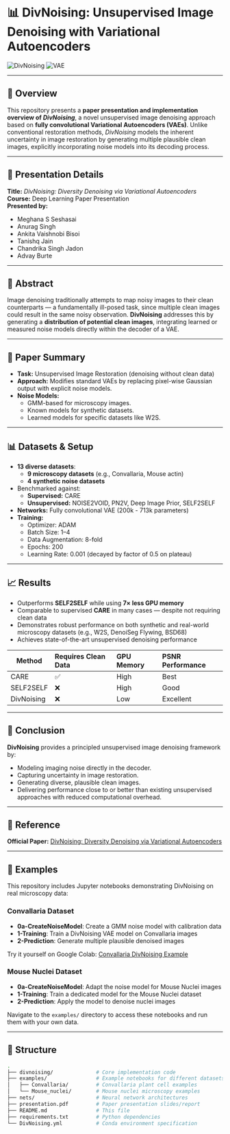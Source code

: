 # 📊 DivNoising: Unsupervised Image Denoising with Variational Autoencoders

![DivNoising](https://img.shields.io/badge/Method-Unsupervised-blue) ![VAE](https://img.shields.io/badge/Model-Variational%20Autoencoder-important)

---

## 📌 Overview

This repository presents a **paper presentation and implementation overview of _DivNoising_**, a novel unsupervised image denoising approach based on **fully convolutional Variational Autoencoders (VAEs)**. Unlike conventional restoration methods, _DivNoising_ models the inherent uncertainty in image restoration by generating multiple plausible clean images, explicitly incorporating noise models into its decoding process.

---

## 🎥 Presentation Details

**Title:** _DivNoising: Diversity Denoising via Variational Autoencoders_  
**Course:** Deep Learning Paper Presentation  
**Presented by:**

- Meghana S Seshasai  
- Anurag Singh  
- Ankita Vaishnobi Bisoi  
- Tanishq Jain  
- Chandrika Singh Jadon  
- Advay Burte  

---

## 📖 Abstract

Image denoising traditionally attempts to map noisy images to their clean counterparts — a fundamentally ill-posed task, since multiple clean images could result in the same noisy observation. **DivNoising** addresses this by generating a **distribution of potential clean images**, integrating learned or measured noise models directly within the decoder of a VAE.

---

## 📝 Paper Summary

- **Task:** Unsupervised Image Restoration (denoising without clean data)
- **Approach:** Modifies standard VAEs by replacing pixel-wise Gaussian output with explicit noise models.
- **Noise Models:** 
  - GMM-based for microscopy images.
  - Known models for synthetic datasets.
  - Learned models for specific datasets like W2S.

---

## 📊 Datasets & Setup

- **13 diverse datasets**:
  - **9 microscopy datasets** (e.g., Convallaria, Mouse actin)
  - **4 synthetic noise datasets**
- Benchmarked against:
  - **Supervised:** CARE
  - **Unsupervised:** NOISE2VOID, PN2V, Deep Image Prior, SELF2SELF
- **Networks:** Fully convolutional VAE (200k - 713k parameters)
- **Training:**
  - Optimizer: ADAM
  - Batch Size: 1–4
  - Data Augmentation: 8-fold
  - Epochs: 200
  - Learning Rate: 0.001 (decayed by factor of 0.5 on plateau)

---

## 📈 Results

- Outperforms **SELF2SELF** while using **7× less GPU memory**
- Comparable to supervised **CARE** in many cases — despite not requiring clean data
- Demonstrates robust performance on both synthetic and real-world microscopy datasets (e.g., W2S, DenoiSeg Flywing, BSD68)
- Achieves state-of-the-art unsupervised denoising performance

| Method       | Requires Clean Data | GPU Memory | PSNR Performance |
|--------------|:-------------------|:-----------|:----------------|
| CARE         | ✅                  | High        | Best            |
| SELF2SELF    | ❌                  | High        | Good            |
| DivNoising   | ❌                  | Low         | Excellent        |

---

## 📌 Conclusion

**DivNoising** provides a principled unsupervised image denoising framework by:
- Modeling imaging noise directly in the decoder.
- Capturing uncertainty in image restoration.
- Generating diverse, plausible clean images.
- Delivering performance close to or better than existing unsupervised approaches with reduced computational overhead.

---

## 📄 Reference

**Official Paper:** [DivNoising: Diversity Denoising via Variational Autoencoders](https://github.com/juglab/DivNoising)

---

## 🔬 Examples

This repository includes Jupyter notebooks demonstrating DivNoising on real microscopy data:

### Convallaria Dataset
- **0a-CreateNoiseModel**: Create a GMM noise model with calibration data
- **1-Training**: Train a DivNoising VAE model on Convallaria images
- **2-Prediction**: Generate multiple plausible denoised images

Try it yourself on Google Colab: [Convallaria DivNoising Example](https://colab.research.google.com/drive/1z6qL7erw4OP85Xmu5YZ_kGApMyO7n2Dz?usp=sharing#scrollTo=sCZYSeyaZrZc)

### Mouse Nuclei Dataset
- **0a-CreateNoiseModel**: Adapt the noise model for Mouse Nuclei images
- **1-Training**: Train a dedicated model for the Mouse Nuclei dataset
- **2-Prediction**: Apply the model to denoise nuclei images

Navigate to the `examples/` directory to access these notebooks and run them with your own data.

---

## 📂 Structure

```bash
.
├── divnoising/              # Core implementation code
├── examples/                # Example notebooks for different datasets
│   ├── Convallaria/         # Convallaria plant cell examples
│   └── Mouse_nuclei/        # Mouse nuclei microscopy examples
├── nets/                    # Neural network architectures
├── presentation.pdf         # Paper presentation slides/report
├── README.md                # This file
├── requirements.txt         # Python dependencies
└── DivNoising.yml           # Conda environment specification
